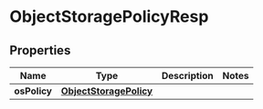 # ObjectStoragePolicyResp

## Properties
Name | Type | Description | Notes
------------ | ------------- | ------------- | -------------
**osPolicy** | [**ObjectStoragePolicy**](ObjectStoragePolicy.md) |  | 
